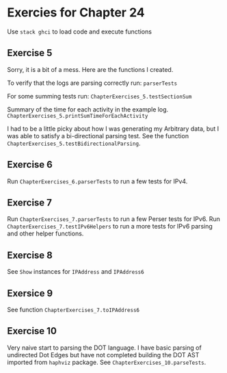 # Exercies for Chapter 24

Use `stack ghci` to load code and execute functions

## Exercise 5

Sorry, it is a bit of a mess. Here are the functions I created.

To verify that the logs are parsing correctly run: `parserTests`

For some summing tests run: `ChapterExercises_5.testSectionSum`

Summary of the time for each activity in the example log. `ChapterExercises_5.printSumTimeForEachActivity`

I had to be a little picky about how I was generating my Arbitrary data, but I was able to satisfy a bi-directional parsing test. See the function `ChapterExercises_5.testBidirectionalParsing`.

## Exercise 6

Run `ChapterExercises_6.parserTests` to run a few tests for IPv4.

## Exercise 7

Run `ChapterExercises_7.parserTests` to run a few Perser tests for IPv6.
Run `ChapterExercises_7.testIPv6Helpers` to run a more tests for IPv6 parsing and other helper functions.

## Exercise 8

See `Show` instances for `IPAddress` and `IPAddress6`

## Exersice 9

See function `ChapterExercises_7.toIPAddress6`

## Exercise 10

Very naive start to parsing the DOT language. I have basic parsing of undirected Dot Edges but have not completed building the DOT AST imported from `haphviz` package. See `ChapterExercises_10.parseTests`.
